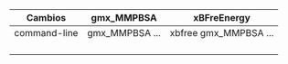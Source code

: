 | Cambios      | gmx_MMPBSA     | xBFreEnergy           |
|--------------|----------------|-----------------------|
| command-line | gmx_MMPBSA ... | xbfree gmx_MMPBSA ... |
|              |                |                       |
|              |                |                       |
|              |                |                       |
|              |                |                       |

